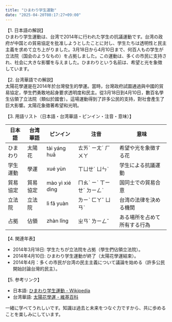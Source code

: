```yaml
---
title: "ひまわり学生運動"
date: "2025-04-20T08:17:27+09:00"
---
```


【1. 日本語の解説】  
ひまわり学生運動は、台湾で2014年に行われた学生の抗議運動です。台湾の政府が中国との貿易協定を批准しようとしたことに対し、学生たちは透明性と民主主義を求めて立ち上がりました。3月18日から4月10日まで、何百人もの学生が立法院（国会のようなもの）を占拠しました。この運動は、多くの市民に支持され、社会に大きな影響を与えました。ひまわりという名前は、希望と光を象徴しています。

【2. 台湾華語での解説】  
太陽花學運是在2014年於台灣發生的學運。當時，台灣政府試圖通過與中國的貿易協定，學生們勇敢地起身要求透明度和民主。從3月18日到4月10日，數百名學生佔領了立法院（類似於國會）。這場運動得到了許多公民的支持，對社會產生了巨大影響。太陽花象徵著希望和光明。

【3. 用語リスト（日本語・台湾華語・ピンイン・注音・意味）】  

| 日本語      | 台湾華語    | ピンイン       | 注音       | 意味                     |
|-------------|------------|----------------|------------|--------------------------|
| ひまわり    | 太陽花     | tài yáng huā   | ㄊㄞˋ ㄧㄤˊ ㄏㄨㄚ     | 希望や光を象徴する花     |
| 学生運動    | 學運       | xué yùn       | ㄒㄩㄝˊ ㄩㄣˋ        | 学生による抗議運動       |
| 貿易協定    | 貿易協定   | mào yì xié dìng | ㄇㄠˋ ㄧˋ ㄒㄧㄝˊ ㄉㄧㄥˋ | 国同士での貿易合意       |
| 立法院      | 立法院     | lì fǎ yuàn    | ㄌㄧˋ ㄈㄚˇ ㄩㄢˋ    | 台湾の法律を決める機関   |
| 占拠        | 佔領       | zhàn lǐng     | ㄓㄢˋ ㄌㄧㄥˇ       | ある場所を占めて所有する行為 |

【4. 関連年表】  
- 2014年3月18日: 学生たちが立法院を占拠（學生們佔領立法院）。
- 2014年4月10日: ひまわり学生運動が終了（太陽花學運結束）。
- 2014年4月：多くの市民が台湾の民主主義について議論を始める（許多公民開始討論台灣的民主）。

【5. 参考リンク】  
- 日本語: [ひまわり学生運動 - Wikipedia](https://ja.wikipedia.org/wiki/ひまわり学生運動)
- 台湾華語: [太陽花學運 - 維基百科](https://zh.wikipedia.org/wiki/太陽花學運)

一緒に学べてうれしいです。知識は過去と未来をつなぐ力ですから、共に歩めることを楽しみにしています。